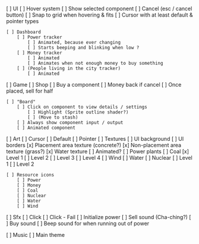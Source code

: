 [ ] UI
    [ ] Hover system
        [ ] Show selected component
        [ ] Cancel (esc / cancel button)
        [ ] Snap to grid when hovering & fits
        [ ] Cursor with at least default & pointer types

    [ ] Dashboard
        [ ] Power tracker
            [ ] Animated, because ever changing
            [ ] Starts beeping and blinking when low ?
        [ ] Money tracker
            [ ] Animated
            [ ] Animates when not enough money to buy something
        [ ] (People living in the city tracker)
            [ ] Animated

[ ] Game
    [ ] Shop
        [ ] Buy a component
            [ ] Money back if cancel
        [ ] Once placed, sell for half

    [ ] "Board"
        [ ] Click on component to view details / settings
            [ ] Highlight (Sprite outline shader?)
            [ ] (Move to stash)
        [ ] Always show component input / output
        [ ] Animated component

[ ] Art
    [ ] Cursor
        [ ] Default
        [ ] Pointer
    [ ] Textures
        [ ] UI background
        [ ] UI borders
        [x] Placement area texture (concrete?)
        [x] Non-placement area texture (grass?)
        [x] Water texture
            [ ] Animated?
    [ ] Power plants
        [ ] Coal
            [x] Level 1
            [ ] Level 2
            [ ] Level 3
            [ ] Level 4
        [ ] Wind
        [ ] Water
        [ ] Nuclear
            [ ] Level 1
            [ ] Level 2

    [ ] Resource icons
        [ ] Power
        [ ] Money
        [ ] Coal
        [ ] Nuclear
        [ ] Water
        [ ] Wind

[ ] Sfx
    [ ] Click
    [ ] Click - Fail
    [ ] Initialize power
    [ ] Sell sound (Cha-ching?)
    [ ] Buy sound
    [ ] Beep sound for when running out of power

[ ] Music
    [ ] Main theme
